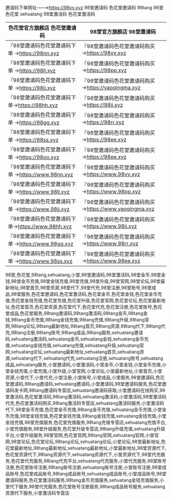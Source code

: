 邀请码下单网址--->https://98vv.xyz 98堂邀请码 色花堂邀请码 98tang 98堂 色花堂 sehuatang 98堂激活码 色花堂激活码 
 

 | 色花堂官方旗舰店 色花堂邀请码                             | 98堂官方旗舰店 98堂邀请码                              |
 | --------------------------------------------------------- | ------------------------------------------------------ |
 | 『98堂邀请码色花堂邀请码下单 →https://98nn.xyz          | 『98堂邀请码色花堂邀请码购买→https://98vv.xyz            |
 | 『98堂邀请码色花堂邀请码下单 →https://98ll.xyz          | 『98堂邀请码色花堂邀请码购买→https://98pp.xyz           |
 | 『98堂邀请码色花堂邀请码下单 →https://98jj.xyz           | 『98堂邀请码色花堂邀请码购买→https://yaoqingma.xyz           |
 | 『98堂邀请码色花堂邀请码下单→https://98hh.xyz            | 『98堂邀请码色花堂邀请码购买 →https://98ii.xyz          |
 | 『98堂邀请码色花堂邀请码下单 →https://98gg.xyz                 | 『98堂邀请码色花堂邀请码购买→https://98rr.xyz            |
 | 『98堂邀请码色花堂邀请码下单 →https://98ss.xyz               | 『98堂邀请码色花堂邀请码购买→https://98ee.xyz         |
 | 『98堂邀请码色花堂邀请码下单 →https://98oo.xyz              | 『98堂邀请码色花堂邀请码购买→https://98ee.xyz         |
 | 『98堂邀请码色花堂邀请码下单 →https://www.98nn.xyz          | 『98堂邀请码色花堂邀请码购买→https://www.98vv.xyz            |
 | 『98堂邀请码色花堂邀请码下单 →https://www.98ll.xyz        | 『98堂邀请码色花堂邀请码购买→https://www.98pp.xyz           |
 | 『98堂邀请码色花堂邀请码下单 →https://www.98jj.xyz        | 『98堂邀请码色花堂邀请码购买→https://www.yaoqingma.xyz           |
 | 『98堂邀请码色花堂邀请码下单→https://www.98hh.xyz            | 『98堂邀请码色花堂邀请码购买 →https://www.98ii.xyz          |
 | 『98堂邀请码色花堂邀请码下单 →https://www.98gg.xyz                 | 『98堂邀请码色花堂邀请码购买→https://www.98rr.xyz            |
 | 『98堂邀请码色花堂邀请码下单 →https://www.98ss.xyz               | 『98堂邀请码色花堂邀请码购买→https://www.98ee.xyz         |
          
98堂,色花堂,98tang,sehuatang,小堂,98堂邀请码,98堂激活码,98堂金币,98堂金钱,98堂金币充值,98堂金钱充值,98堂充值,98堂升级,98堂官网,98堂论坛,98堂最新地址,98堂首页,98堂资源,98堂代下,98堂代充,98堂注册,98堂账号,98堂成品,98堂服务,色花堂邀请码,色花堂激活码,色花堂金币,色花堂金钱,色花堂金币充值,色花堂金钱充值,色花堂充值,色花堂升级,色花堂官网,色花堂论坛,色花堂最新地址,色花堂首页,色花堂资源,色花堂代下,色花堂代充,色花堂注册,色花堂账号,色花堂成品,色花堂服务,98tang邀请码,98tang激活码,98tang金币,98tang金钱,98tang金币充值,98tang金钱充值,98tang充值,98tang升级,98tang官网,98tang论坛,98tang最新地址,98tang首页,98tang资源,98tang代下,98tang代充,98tang注册,98tang账号,98tang成品,98tang服务,sehuatang邀请码,sehuatang激活码,sehuatang金币,sehuatang金钱,sehuatang金币充值,sehuatang金钱充值,sehuatang充值,sehuatang升级,sehuatang官网,sehuatang论坛,sehuatang最新地址,sehuatang首页,sehuatang资源,sehuatang代下,sehuatang代充,sehuatang注册,sehuatang账号,sehuatang成品,sehuatang服务,小堂邀请码,小堂激活码,小堂金币,小堂金钱,小堂金币充值,小堂金钱充值,小堂充值,小堂升级,小堂官网,小堂论坛,小堂最新地址,小堂首页,小堂资源,小堂代下,小堂代充,小堂注册,小堂账号,小堂成品,小堂服务,98堂邀请码,色花堂邀请码,98tang邀请码,sehuatang邀请码,小堂邀请码,98堂邀请码服务,色花堂邀请码发卡网,98tang邀请码专营店,sehuatang邀请码获取,小堂邀请码在线购买,98堂激活码,色花堂激活码,98tang激活码,sehuatang激活码,小堂激活码,98堂激活码代充,色花堂激活码购买,98tang激活码专营店,sehuatang激活码服务,小堂激活码代下,98堂金币充值,色花堂金币充值,98tang金币充值,sehuatang金币充值,小堂金币充值,98堂金钱充值,色花堂金钱充值,98tang金钱充值,sehuatang金钱充值,小堂金钱充值,98堂充值服务,色花堂充值服务,98tang充值专营店,sehuatang充值平台,小堂充值服务,98堂升级服务,色花堂升级专营店,98tang升级充值,sehuatang升级平台,小堂升级服务,98堂官网,色花堂官网,98tang官网,sehuatang官网,小堂官网,98堂论坛,色花堂论坛,98tang论坛,sehuatang论坛,小堂论坛,98堂最新地址,色花堂最新地址,98tang最新地址,sehuatang最新地址,小堂最新地址,98堂资源代下,色花堂资源代下,98tang资源代下,sehuatang资源代下,小堂资源代下,98堂代充服务,色花堂代充服务,98tang代充平台,sehuatang代充服务,小堂代充服务,98堂账号注册,色花堂账号注册,98tang账号注册,sehuatang账号注册,小堂账号注册,98堂成品账号,色花堂成品账号,98tang成品账号,sehuatang成品账号,小堂成品账号,98堂邀请码服务,色花堂激活码服务,98tang金币充值服务,sehuatang金钱充值服务,小堂代下服务,98堂代充服务,色花堂账号注册服务,98tang成品账号服务,sehuatang资源代下服务,小堂激活码专营店
